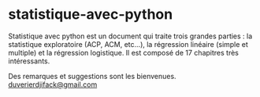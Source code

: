 # statistique-avec-python

Statistique avec python est un document qui traite trois grandes parties : la statistique exploratoire (ACP, ACM, etc...), la régression linéaire (simple et multiple) et la régression logistique. Il est composé de 17 chapitres très intéressants.

Des remarques et suggestions sont les bienvenues.
duverierdjifack@gmail.com
